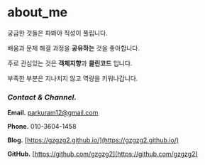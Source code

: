 # about_me
궁금한 것들은 파봐야 직성이 풀립니다. 

배움과 문제 해결 과정을 **공유하는** 것을 좋아합니다.

주로 관심있는 것은 **객체지향**과 **클린코드** 입니다.

부족한 부분은 지나치지 않고 역량을 키워나갑니다.

### *Contact & Channel.*

**Email.** parkuram12@gmail.com

**Phone.** 010-3604-1458

**Blog.** [https://gzgzg2.github.io/](https://gzgzg2.github.io/) 

**GitHub.** [https://github.com/gzgzg2](https://github.com/gzgzg2)
